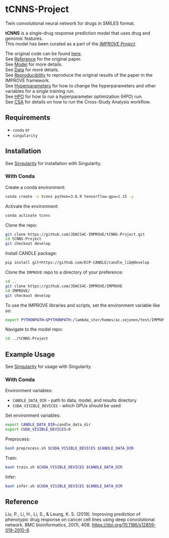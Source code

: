 # tCNNS-Project
Twin convolutional neural network for drugs in SMILES format.

**tCNNS** is a single-drug response prediction model that uses drug and genomic features.  
This model has been curated as a part of the [_IMPROVE Project_](https://github.com/JDACS4C-IMPROVE).  

The original code can be found [here](https://github.com/Lowpassfilter/tCNNS-Project).  
See [Reference](#reference) for the original paper.  
See [Model](READMEs/Model.md) for more details.  
See [Data](READMEs/Data.md) for more details.  
See [Reproducibility](READMEs/Reproducibility.md) to reproduce the original results of the paper in the IMPROVE framework.  
See [Hyperparameters](READMEs/Hyperparameters.md) for how to change the hyperparameters and other variables for a single training run.  
See [HPO](READMEs/HPO.md) for how to run a hyperparameter optimization (HPO) run.  
See [CSA](READMEs/CSA.md) for details on how to run the Cross-Study Analysis workflow.  

## Requirements

- `conda`
or
- `singularity`

## Installation
See [Singularity](READMEs/Singularity.md) for installation with Singularity.

### With Conda

Create a conda environment:
```sh
conda create -n tcnns python=3.6.9 tensorflow-gpu=1.15 -y
```

Activate the environment:
```sh
conda activate tcnns
```

Clone the repo:
```sh
git clone https://github.com/JDACS4C-IMPROVE/tCNNS-Project.git
cd tCNNS-Project
git checkout develop
```

Install CANDLE package:
```sh
pip install git+https://github.com/ECP-CANDLE/candle_lib@develop
```

Clone the `IMPROVE` repo to a directory of your preference:
```sh
cd ..
git clone https://github.com/JDACS4C-IMPROVE/IMPROVE
cd IMPROVE/
git checkout develop
```

To use the IMPROVE libraries and scripts, set the environment variable like so:
```sh
export PYTHONPATH=$PYTHONPATH:/lambda_stor/homes/ac.sejones/test/IMPROVE
```

Navigate to the model repo:
```sh
cd ../tCNNS-Project
```



## Example Usage 
See [Singularity](READMEs/Singularity.md) for usage with Singularity.
### With Conda

Environment variables:

 * `CANDLE_DATA_DIR` - path to data, model, and results directory
 * `CUDA_VISIBLE_DEVICES` - which GPUs should be used

Set environment variables:
```sh
export CANDLE_DATA_DIR=candle_data_dir
export CUDA_VISIBLE_DEVICES=0
```

Preprocess:
```sh
bash preprocess.sh $CUDA_VISIBLE_DEVICES $CANDLE_DATA_DIR
```

Train:
```sh
bash train.sh $CUDA_VISIBLE_DEVICES $CANDLE_DATA_DIR
```

Infer:
```sh
bash infer.sh $CUDA_VISIBLE_DEVICES $CANDLE_DATA_DIR
```






## Reference
Liu, P., Li, H., Li, S., & Leung, K. S. (2019). Improving prediction of phenotypic drug response on cancer cell lines using deep convolutional network. BMC bioinformatics, 20(1), 408. https://doi.org/10.1186/s12859-019-2910-6
